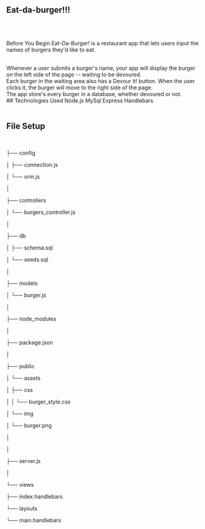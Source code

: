 ## Eat-da-burger!!!
<br>
<br>

Before You Begin
Eat-Da-Burger! is a restaurant app that lets users input the names of burgers they'd like to eat.

<br>
Whenever a user submits a burger's name, your app will display the burger on the left side of the page -- waiting to be devoured.

<br>
Each burger in the waiting area also has a Devour it! button. When the user clicks it, the burger will move to the right side of the page.

<br>
The app store's every burger in a database, whether devoured or not.

<br>
## Technologies Used
Node.js
MySql
Express
Handlebars
<br>
<br>

## File Setup
<br>
<p>├── config</p>
<p>│   ├── connection.js</p>
<p>│   └── orm.js</p>
<p>│ </p>
<p>├── controllers</p>
<p>│   └── burgers_controller.js</p>
<p>│</p>
<p>├── db</p>
<p>│   ├── schema.sql</p>
<p>│   └── seeds.sql</p>
<p>│</p>
<p>├── models</p>
<p>│   └── burger.js</p>
<p>│ </p>
<p>├── node_modules</p>
<p>│ </p>
<p>├── package.json</p>
<p>│</p>
<p>├── public</p>
<p>│   └── assets</p>
<p>│       ├── css</p>
<p>│       │   └── burger_style.css</p>
<p>│       └── img</p>
<p>│           └── burger.png</p>
<p>│   </p>
<p>│</p>
<p>├── server.js</p>
<p>│</p>
<p>└── views</p>
    <p>├── index.handlebars</p>
    <p>└── layouts</p>
        <p>└── main.handlebars</p>
